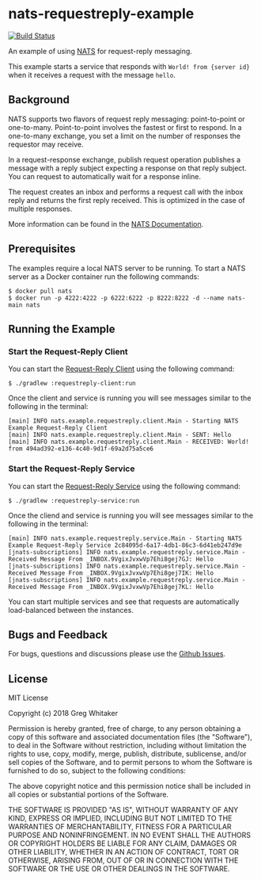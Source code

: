 # nats-requestreply-example
[![Build Status](https://travis-ci.org/gregwhitaker/nats-requestreply-example.svg?branch=master)](https://travis-ci.org/gregwhitaker/nats-requestreply-example)

An example of using [NATS](https://nats.io) for request-reply messaging.

This example starts a service that responds with `World! from {server id}` when it receives a request with the message `hello`.

## Background
NATS supports two flavors of request reply messaging: point-to-point or one-to-many. Point-to-point involves the fastest or first to respond. In a one-to-many exchange, you set a limit on the number of responses the requestor may receive.

In a request-response exchange, publish request operation publishes a message with a reply subject expecting a response on that reply subject. You can request to automatically wait for a response inline.

The request creates an inbox and performs a request call with the inbox reply and returns the first reply received. This is optimized in the case of multiple responses.

More information can be found in the [NATS Documentation](https://nats.io/documentation/concepts/nats-req-rep/).

## Prerequisites
The examples require a local NATS server to be running. To start a NATS server as a Docker container run the following commands:

    $ docker pull nats
    $ docker run -p 4222:4222 -p 6222:6222 -p 8222:8222 -d --name nats-main nats

## Running the Example
### Start the Request-Reply Client
You can start the [Request-Reply Client](requestreply-client/README.md) using the following command:

    $ ./gradlew :requestreply-client:run
    
Once the client and service is running you will see messages similar to the following in the terminal:

    [main] INFO nats.example.requestreply.client.Main - Starting NATS Example Request-Reply Client
    [main] INFO nats.example.requestreply.client.Main - SENT: Hello
    [main] INFO nats.example.requestreply.client.Main - RECEIVED: World! from 494ad392-e136-4c40-9d1f-69a2d75a5ce6

### Start the Request-Reply Service
You can start the [Request-Reply Service](requestreply-service/README.md) using the following command:

    $ ./gradlew :requestreply-service:run

Once the cliend and service is running you will see messages similar to the following in the terminal:

    [main] INFO nats.example.requestreply.service.Main - Starting NATS Example Request-Reply Service 2c84095d-6a17-4db1-86c3-6d41eb247d9e
    [jnats-subscriptions] INFO nats.example.requestreply.service.Main - Received Message From _INBOX.9VgixJvxwVp7Ehi8gej7GJ: Hello
    [jnats-subscriptions] INFO nats.example.requestreply.service.Main - Received Message From _INBOX.9VgixJvxwVp7Ehi8gej7IK: Hello
    [jnats-subscriptions] INFO nats.example.requestreply.service.Main - Received Message From _INBOX.9VgixJvxwVp7Ehi8gej7KL: Hello

You can start multiple services and see that requests are automatically load-balanced between the instances.

## Bugs and Feedback
For bugs, questions and discussions please use the [Github Issues](https://github.com/gregwhitaker/nats-requestreply-example/issues).

## License
MIT License

Copyright (c) 2018 Greg Whitaker

Permission is hereby granted, free of charge, to any person obtaining a copy
of this software and associated documentation files (the "Software"), to deal
in the Software without restriction, including without limitation the rights
to use, copy, modify, merge, publish, distribute, sublicense, and/or sell
copies of the Software, and to permit persons to whom the Software is
furnished to do so, subject to the following conditions:

The above copyright notice and this permission notice shall be included in all
copies or substantial portions of the Software.

THE SOFTWARE IS PROVIDED "AS IS", WITHOUT WARRANTY OF ANY KIND, EXPRESS OR
IMPLIED, INCLUDING BUT NOT LIMITED TO THE WARRANTIES OF MERCHANTABILITY,
FITNESS FOR A PARTICULAR PURPOSE AND NONINFRINGEMENT. IN NO EVENT SHALL THE
AUTHORS OR COPYRIGHT HOLDERS BE LIABLE FOR ANY CLAIM, DAMAGES OR OTHER
LIABILITY, WHETHER IN AN ACTION OF CONTRACT, TORT OR OTHERWISE, ARISING FROM,
OUT OF OR IN CONNECTION WITH THE SOFTWARE OR THE USE OR OTHER DEALINGS IN THE
SOFTWARE.